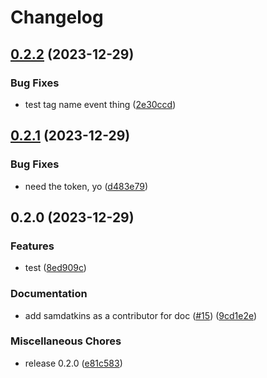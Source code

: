 # Changelog

## [0.2.2](https://github.com/bt-macole/flask-muck/compare/v0.2.1...v0.2.2) (2023-12-29)


### Bug Fixes

* test tag name event thing ([2e30ccd](https://github.com/bt-macole/flask-muck/commit/2e30ccd41041f804657195c1dda75853a3bd1142))

## [0.2.1](https://github.com/bt-macole/flask-muck/compare/v0.2.0...v0.2.1) (2023-12-29)


### Bug Fixes

* need the token, yo ([d483e79](https://github.com/bt-macole/flask-muck/commit/d483e798df48c8052a922066678b52bc5e3fd907))

## 0.2.0 (2023-12-29)


### Features

* test ([8ed909c](https://github.com/bt-macole/flask-muck/commit/8ed909c14e9dd1cd8e0589bd0ab0a3dd24adf6a6))


### Documentation

* add samdatkins as a contributor for doc ([#15](https://github.com/bt-macole/flask-muck/issues/15)) ([9cd1e2e](https://github.com/bt-macole/flask-muck/commit/9cd1e2ef954385b22c8eb67d6d2deecc34060b7e))


### Miscellaneous Chores

* release 0.2.0 ([e81c583](https://github.com/bt-macole/flask-muck/commit/e81c583d9e95a4749b53b5a9cf264115a942a5d1))
